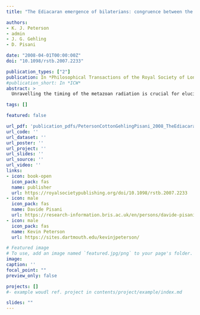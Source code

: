 ```yaml
---
title: "The Ediacaran emergence of bilaterians: congruence between the genetic and the geological fossil records"

authors:
- K. J. Peterson
- admin
- J. G. Gehling
- D. Pisani

date: "2008-04-01T00:00:00Z"
doi: "10.1098/rstb.2007.2233"

publication_types: ["2"]
publication: In *Philosophical Transactions of the Royal Society of London Series B Biological Sciences* 363\:1435--1443
#publication_short: In *ICW*
abstract: >
  Unravelling the timing of the metazoan radiation is crucial for elucidating the macroevolutionary processes associated with the Cambrian explosion. Because estimates of metazoan divergence times derived from molecular clocks range from quite shallow (Ediacaran) to very deep (Mesoproterozoic), it has been difficult to ascertain whether there is concordance or quite dramatic discordance between the genetic and geological fossil records. Here, we show using a range of molecular clock methods that the major pulse of metazoan divergence times was during the Ediacaran, which is consistent with a synoptic reading of the Ediacaran macrobiota. These estimates are robust to changes in priors, and are returned with or without the inclusion of a palaeontologically derived maximal calibration point. Therefore, the two historical records of life both suggest that although the cradle of Metazoa lies in the Cryogenian, and despite the explosion of ecology that occurs in the Cambrian, it is the emergence of bilaterian taxa in the Ediacaran that sets the tempo and mode of macroevolution for the remainder of geological time.

tags: []

featured: false

url_pdf: 'publication_pdfs/PetersonCottonGehlingPisani_2008_TheEdiacaranEmargenceOfBilateriansCongruenceBetweenTheGeneticAndGeologicalFossilRecords_PhilTransRSLB.pdf'
url_code: ''
url_dataset: ''
url_poster: ''
url_project: ''
url_slides: ''
url_source: ''
url_video: ''
links:
- icon: book-open
  icon_pack: fas
  name: publisher
  url: https://royalsocietypublishing.org/doi/10.1098/rstb.2007.2233
- icon: male
  icon_pack: fas
  name: Davide Pisani
  url: https://research-information.bris.ac.uk/en/persons/davide-pisani
- icon: male
  icon_pack: fas
  name: Kevin Peterson
  url: https://sites.dartmouth.edu/kevinjpeterson/

# Featured image
# To use, add an image named `featured.jpg/png` to your page's folder.
image:
caption: ''
focal_point: ""
preview_only: false

projects: []
#- example woudl ref. project in contents/project/example/index.md

slides: ""
---
```

